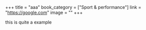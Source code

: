 +++
title = "aaa"
book_category = ["Sport & performance"]
link = "https://google.com"
image = ""
+++

this is quite a example